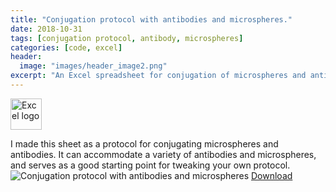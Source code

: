 ```yaml
---
title: "Conjugation protocol with antibodies and microspheres."
date: 2018-10-31
tags: [conjugation protocol, antibody, microspheres]
categories: [code, excel]
header:
  image: "images/header_image2.png"
excerpt: "An Excel spreadsheet for conjugation of microspheres and antibodies. The conjugate is useful for diagnostics."
---
```

<img src="{{ site.url }}{{site.baseurl }}/images/Excellogo.png" alt="Excel logo" width="50"/>

I made this sheet as a protocol for conjugating microspheres and antibodies. It can accommodate a variety of antibodies and microspheres, and serves as a good starting point for tweaking your own protocol.
<img src="{{ site.url }}{{site.baseurl }}/images/science/conjugation_protocol_with_antibodies_and_microspheres.png" alt="Conjugation protocol with antibodies and microspheres">
[Download](https://github.com/scotttmoen/Science)
